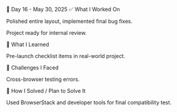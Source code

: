 📅 Day 16 - May 30, 2025
✅ What I Worked On

Polished entire layout, implemented final bug fixes.

Project ready for internal review.

🧠 What I Learned

Pre-launch checklist items in real-world project.

🧩 Challenges I Faced

Cross-browser testing errors.

🔧 How I Solved / Plan to Solve It

Used BrowserStack and developer tools for final compatibility test.
